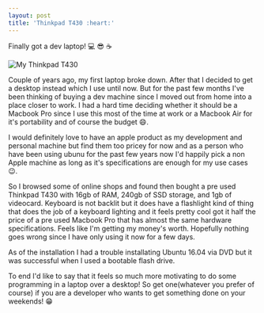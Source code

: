```yaml
---
layout: post
title: 'Thinkpad T430 :heart:'
---
```


Finally got a dev laptop! :computer: :sunglasses: :coffee:

![My Thinkpad T430](https://drive.google.com/uc?export=view&id=0BzzUFuhnnJrWVHRpSGU5QW9ydUk)


Couple of years ago, my first laptop broke down. After that I decided to get a
desktop instead which I use until now. But for the past few months I've been
thinking of buying a dev machine since I moved out from home into a place closer to
work. I had a hard time deciding whether it should be a Macbook Pro since I use this
most of the time at work or a Macbook Air for it's portability and of course
the budget :smile:.

I would definitely love to have an apple product as my development and personal
machine but find them too pricey for now and as a person who have been using
ubunu for the past few years now I'd happily pick a non Apple machine as long
as it's specifications are enough for my use cases :wink:.

So I browsed some of online shops and found then bought a pre used Thinkpad T430 with 16gb of RAM,
240gb of SSD storage, and 1gb of videocard. Keyboard is not backlit but it does
have a flashlight kind of thing that does the job of a keyboard lighting and it
feels pretty cool got it half the price of a pre used Macbook Pro that has
almost the same hardware specifications. Feels like I'm getting my money's
worth. Hopefully nothing goes wrong since I have only using it now for a few
days.

As of the installation I had a trouble installating Ubuntu 16.04 via DVD but it
was successful when I used a bootable flash drive.

To end I'd like to say that it feels so much more motivating to do some programming in
a laptop over a desktop! So get one(whatever you prefer of course) if you are a developer
who wants to get something done on your weekends! :grin:
